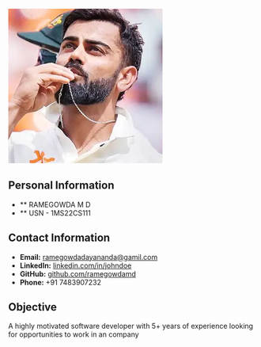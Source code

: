 ![alt text](download.jpg)


## Personal Information 
- ** RAMEGOWDA M D
- ** USN - 1MS22CS111
  


## Contact Information
- **Email:** ramegowdadayananda@gamil.com
- **LinkedIn:** [linkedin.com/in/johndoe](https://linkedin.com/in/ramegowdadayananda)
- **GitHub:** [github.com/ramegowdamd](https://github.com/johndoe)
- **Phone:** +91 7483907232

## Objective
A highly motivated software developer with 5+ years of experience looking for opportunities to work in an company
